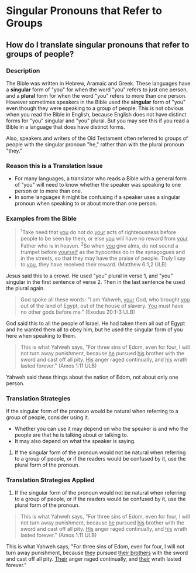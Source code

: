 # Singular Pronouns that Refer to Groups #

## How do I translate singular pronouns that refer to groups of people? ##



### Description

The Bible was written in Hebrew, Aramaic and Greek. These languages have a **singular** form of "you" for when the word "you" refers to just one person, and a **plural** form for when the word "you" refers to more than one person. However sometimes speakers in the Bible used the **singular** form of "you" even though they were speaking to a group of people. This is not obvious when you read the Bible in English, because English does not have distinct forms for "you" singular and "you" plural. But you may see this if you read a Bible in a language that does have distinct forms.

Also, speakers and writers of the Old Testament often referred to groups of people with the singular pronoun "he," rather than with the plural pronoun "they."

### Reason this is a Translation Issue

* For many languages, a translator who reads a Bible with a general form of "you" will need to know whether the speaker was speaking to one person or to more than one.
* In some languages it might be confusing if a speaker uses a singular pronoun when speaking to or about more than one person.

### Examples from the Bible

><sup>1</sup>Take heed that <u>you</u> do not do <u>your</u> acts of righteousness before people to be seen by them, or else <u>you</u> will have no reward from <u>your</u> Father who is in heaven. <sup>2</sup>So when <u>you</u> give alms, do not sound a trumpet before <u>yourself</u> as the hypocrites do in the synagogues and in the streets, so that they may have the praise of people. Truly I say to <u>you</u>, they have received their reward. (Matthew 6:1,2 ULB)

Jesus said this to a crowd. He used "you" plural in verse 1, and "you" singular in the first sentence of verse 2. Then in the last sentence he used the plural again.

>God spoke all these words: "I am Yahweh, <u>your</u> God, who brought <u>you</u> out of the land of Egypt, out of the house of slavery. <u>You</u> must have no other gods before me." (Exodus 20:1-3 ULB)

God said this to all the people of Israel. He had taken them all out of Egypt and he wanted them all to obey him, but he used the singular form of you here when speaking to them.

>This is what Yahweh says,
>"For three sins of Edom,
>even for four,
>I will not turn away punishment,
>because <u>he</u> pursued <u>his</u> brother with the sword
>and cast off all pity.
><u>His</u> anger raged continually,
>and <u>his</u> wrath lasted forever." (Amos 1:11 ULB)

Yahweh said these things about the nation of Edom, not about only one person.

### Translation Strategies

If the singular form of the pronoun would be natural when referring to a group of people, consider using it.

* Whether you can use it may depend on who the speaker is and who the people are that he is talking about or talking to.
* It may also depend on what the speaker is saying.

1. If the singular form of the pronoun would not be natural when referring to a group of people, or if the readers would be confused by it, use the plural form of the pronoun.

### Translation Strategies Applied

1. If the singular form of the pronoun would not be natural when referring to a group of people, or if the readers would be confused by it, use the plural form of the pronoun.

>This is what Yahweh says,
>"For three sins of Edom,
>even for four,
>I will not turn away punishment,
>because <u>he</u> pursued <u>his</u> brother with the sword
>and cast off all pity.
><u>His</u> anger raged continually,
>and <u>his</u> wrath lasted forever." (Amos 1:11 ULB)

This is what Yahweh says,
"For three sins of Edom,
even for four,
I will not turn away punishment,
because <u>they</u> pursued <u>their brothers</u> with the sword
and cast off all pity.
<u>Their</u> anger raged continually,
and <u>their</u> wrath lasted forever."